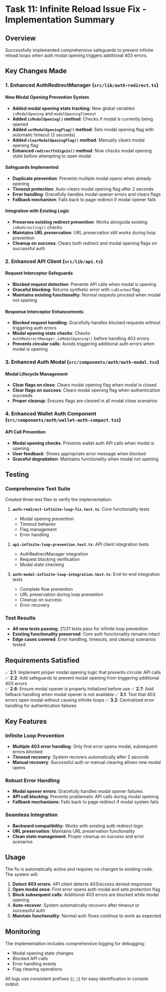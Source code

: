 # Task 11: Infinite Reload Issue Fix - Implementation Summary

## Overview
Successfully implemented comprehensive safeguards to prevent infinite reload loops when auth modal opening triggers additional 403 errors.

## Key Changes Made

### 1. Enhanced AuthRedirectManager (`src/lib/auth-redirect.ts`)

#### New Modal Opening Prevention System
- **Added modal opening state tracking**: New global variables `isModalOpening` and `modalOpeningTimeout`
- **Added `isModalOpening()` method**: Checks if modal is currently being opened
- **Added `setModalOpeningFlag()` method**: Sets modal opening flag with automatic timeout (2 seconds)
- **Added `clearModalOpeningFlag()` method**: Manually clears modal opening flag
- **Enhanced `redirectToSignin()` method**: Now checks modal opening state before attempting to open modal

#### Safeguards Implemented
- **Duplicate prevention**: Prevents multiple modal opens when already opening
- **Timeout protection**: Auto-clears modal opening flag after 2 seconds
- **Error handling**: Gracefully handles modal opener errors and clears flags
- **Fallback mechanism**: Falls back to page redirect if modal opener fails

#### Integration with Existing Logic
- **Preserves existing redirect prevention**: Works alongside existing `isRedirecting()` checks
- **Maintains URL preservation**: URL preservation still works during loop prevention
- **Cleanup on success**: Clears both redirect and modal opening flags on successful auth

### 2. Enhanced API Client (`src/lib/api.ts`)

#### Request Interceptor Safeguards
- **Blocked request detection**: Prevents API calls when modal is opening
- **Graceful blocking**: Returns synthetic error with `isBlocked` flag
- **Maintains existing functionality**: Normal requests proceed when modal not opening

#### Response Interceptor Enhancements
- **Blocked request handling**: Gracefully handles blocked requests without triggering auth errors
- **Modal opening state checks**: Checks `AuthRedirectManager.isModalOpening()` before handling 403 errors
- **Prevents circular calls**: Avoids triggering additional auth errors when modal is opening

### 3. Enhanced Auth Modal (`src/components/auth/auth-modal.tsx`)

#### Modal Lifecycle Management
- **Clear flags on close**: Clears modal opening flag when modal is closed
- **Clear flags on success**: Clears modal opening flag when authentication succeeds
- **Proper cleanup**: Ensures flags are cleared in all modal close scenarios

### 4. Enhanced Wallet Auth Component (`src/components/auth/wallet-auth-compact.tsx`)

#### API Call Prevention
- **Modal opening checks**: Prevents wallet auth API calls when modal is opening
- **User feedback**: Shows appropriate error message when blocked
- **Graceful degradation**: Maintains functionality when modal not opening

## Testing

### Comprehensive Test Suite
Created three test files to verify the implementation:

1. **`auth-redirect-infinite-loop-fix.test.ts`**: Core functionality tests
   - Modal opening prevention
   - Timeout behavior
   - Flag management
   - Error handling

2. **`api-infinite-loop-prevention.test.ts`**: API client integration tests
   - AuthRedirectManager integration
   - Request blocking verification
   - Modal state checking

3. **`auth-modal-infinite-loop-integration.test.ts`**: End-to-end integration tests
   - Complete flow prevention
   - URL preservation during loop prevention
   - Cleanup on success
   - Error recovery

### Test Results
- **All new tests passing**: 21/21 tests pass for infinite loop prevention
- **Existing functionality preserved**: Core auth functionality remains intact
- **Edge cases covered**: Error handling, timeouts, and cleanup scenarios tested

## Requirements Satisfied

✅ **2.1**: Implement proper modal opening logic that prevents circular API calls
✅ **2.2**: Add safeguards to prevent modal opening from triggering additional 403 errors  
✅ **2.6**: Ensure modal opener is properly initialized before use
✅ **2.7**: Add fallback handling when modal opener is not available
✅ **3.1**: Test that 403 errors open modal without causing infinite loops
✅ **3.2**: Centralized error handling for authentication failures

## Key Features

### Infinite Loop Prevention
- **Multiple 403 error handling**: Only first error opens modal, subsequent errors blocked
- **Timeout recovery**: System recovers automatically after 2 seconds
- **Manual recovery**: Successful auth or manual clearing allows new modal opens

### Robust Error Handling
- **Modal opener errors**: Gracefully handles modal opener failures
- **API call blocking**: Prevents problematic API calls during modal opening
- **Fallback mechanisms**: Falls back to page redirect if modal system fails

### Seamless Integration
- **Backward compatibility**: Works with existing auth redirect logic
- **URL preservation**: Maintains URL preservation functionality
- **Clean state management**: Proper cleanup on success and error scenarios

## Usage

The fix is automatically active and requires no changes to existing code. The system will:

1. **Detect 403 errors**: API client detects 403/access denied responses
2. **Open modal once**: First error opens auth modal and sets protection flag
3. **Block subsequent calls**: Additional 403 errors are blocked while modal opening
4. **Auto-recover**: System automatically recovers after timeout or successful auth
5. **Maintain functionality**: Normal auth flows continue to work as expected

## Monitoring

The implementation includes comprehensive logging for debugging:
- Modal opening state changes
- Blocked API calls
- Error handling events
- Flag clearing operations

All logs use consistent prefixes (`🚫`, `🔄`) for easy identification in console output.
